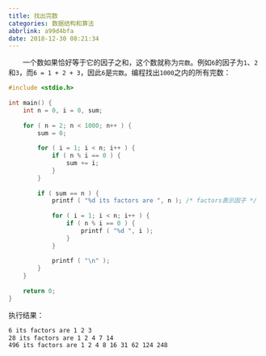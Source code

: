 ```yaml
---
title: 找出完数
categories: 数据结构和算法
abbrlink: a99d4bfa
date: 2018-12-30 08:21:34
---
```

&emsp;&emsp;一个数如果恰好等于它的因子之和，这个数就称为`完数`。例如`6`的因子为`1`、`2`和`3`，而`6 = 1 + 2 + 3`，因此`6`是`完数`。编程找出`1000`之内的所有完数：

``` c
#include <stdio.h>
​
int main() {
    int n = 0, i = 0, sum;
​
    for ( n = 2; n < 1000; n++ ) {
        sum = 0;
​
        for ( i = 1; i < n; i++ ) {
            if ( n % i == 0 ) {
                sum += i;
            }
        }
​
        if ( sum == n ) {
            printf ( "%d its factors are ", n ); /* factors表示因子 */
​
            for ( i = 1; i < n; i++ ) {
                if ( n % i == 0 ) {
                    printf ( "%d ", i );
                }
            }
​
            printf ( "\n" );
        }
    }
​
    return 0;
}
```

执行结果：

``` bash
6 its factors are 1 2 3
28 its factors are 1 2 4 7 14
496 its factors are 1 2 4 8 16 31 62 124 248
```